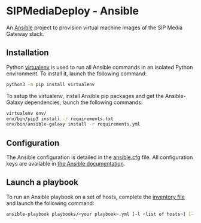 # SIPMediaDeploy - Ansible

An [Ansible](https://docs.ansible.com/ansible/latest/index.html) project to provision virtual machine images of the SIP Media Gateway stack.


## Installation

Python [virtualenv](https://virtualenv.pypa.io/en/latest/) is used to run all Ansible commands in an isolated Python environment. To install it, launch the following command:

```bash
python3 -m pip install virtualenv
```

To setup the virtualenv, install Ansible pip packages and get the Ansible-Galaxy dependencies, launch the following commands:

```bash
virtualenv env/
env/bin/pip3 install -r requirements.txt
env/bin/ansible-galaxy install -r requirements.yml
```


## Configuration

The Ansible configuration is detailed in the [ansible.cfg](./ansible.cfg) file. All configuration keys are available in [the Ansible documentation](https://docs.ansible.com/ansible/latest/reference_appendices/config.html).


## Launch a playbook

To run an Ansible playbook on a set of hosts, complete the [inventory file](./inventories/main.yml) and launch the following command:

```bash
ansible-playbook playbooks/<your playbook>.yml [-l <list of hosts>] [--ask-pass]
```
